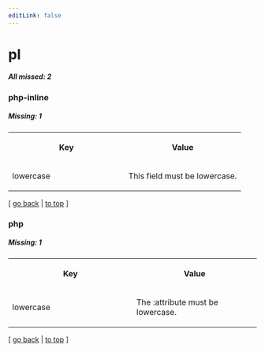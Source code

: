 ```yaml
---
editLink: false
---
```


# pl

##### All missed: 2


### php-inline

##### Missing: 1

<table width="100%">
<tr><th width="50%">

Key

</th><th width="50%">

Value

</th></tr>
<tr><td width="50%">

lowercase

</td><td width="50%">

This field must be lowercase.

</td></tr>
</table>

[ [go back](../status.md) | [to top](#) ]



### php

##### Missing: 1

<table width="100%">
<tr><th width="50%">

Key

</th><th width="50%">

Value

</th></tr>
<tr><td width="50%">

lowercase

</td><td width="50%">

The :attribute must be lowercase.

</td></tr>
</table>

[ [go back](../status.md) | [to top](#) ]

